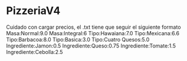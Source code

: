 # PizzeriaV4
Cuidado con cargar precios, el .txt tiene que seguir el siguiente formato
Masa:Normal:9.0
Masa:Integral:6
Tipo:Hawaiana:7.0
Tipo:Mexicana:6.6
Tipo:Barbacoa:8.0
Tipo:Basica:3.0
Tipo:Cuatro Quesos:5.0
Ingrediente:Jamon:0.5
Ingrediente:Queso:0.75
Ingrediente:Tomate:1.5
Ingrediente:Cebolla:2.5
